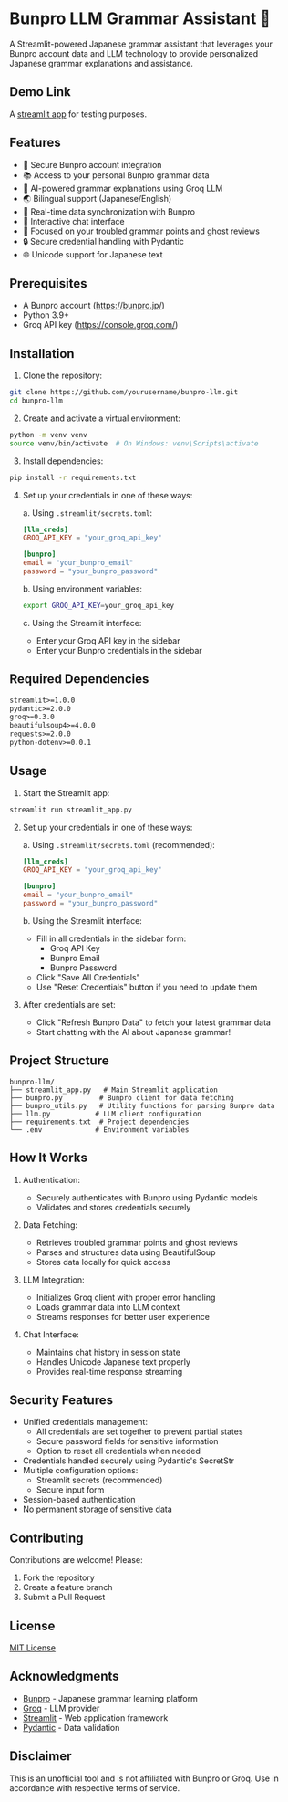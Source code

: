 # Bunpro LLM Grammar Assistant 🎌

A Streamlit-powered Japanese grammar assistant that leverages your Bunpro account data and LLM technology to provide personalized Japanese grammar explanations and assistance.

## Demo Link
A [streamlit app](https://bunpro-llm.streamlit.app/) for testing purposes.

## Features

- 🔐 Secure Bunpro account integration
- 📚 Access to your personal Bunpro grammar data
- 🤖 AI-powered grammar explanations using Groq LLM
- 🌏 Bilingual support (Japanese/English)
- 🔄 Real-time data synchronization with Bunpro
- 💬 Interactive chat interface
- 🎯 Focused on your troubled grammar points and ghost reviews
- 🔒 Secure credential handling with Pydantic
- 🌐 Unicode support for Japanese text

## Prerequisites

- A Bunpro account (https://bunpro.jp/)
- Python 3.9+
- Groq API key (https://console.groq.com/)

## Installation

1. Clone the repository:
```sh
git clone https://github.com/yourusername/bunpro-llm.git
cd bunpro-llm
```

2. Create and activate a virtual environment:
```sh
python -m venv venv
source venv/bin/activate  # On Windows: venv\Scripts\activate
```

3. Install dependencies:
```sh
pip install -r requirements.txt
```

4. Set up your credentials in one of these ways:

   a. Using `.streamlit/secrets.toml`:
   ```toml
   [llm_creds]
   GROQ_API_KEY = "your_groq_api_key"

   [bunpro]
   email = "your_bunpro_email"
   password = "your_bunpro_password"
   ```

   b. Using environment variables:
   ```sh
   export GROQ_API_KEY=your_groq_api_key
   ```

   c. Using the Streamlit interface:
   - Enter your Groq API key in the sidebar
   - Enter your Bunpro credentials in the sidebar

## Required Dependencies

```txt
streamlit>=1.0.0
pydantic>=2.0.0
groq>=0.3.0
beautifulsoup4>=4.0.0
requests>=2.0.0
python-dotenv>=0.0.1
```

## Usage

1. Start the Streamlit app:
```sh
streamlit run streamlit_app.py
```

2. Set up your credentials in one of these ways:

   a. Using `.streamlit/secrets.toml` (recommended):
   ```toml
   [llm_creds]
   GROQ_API_KEY = "your_groq_api_key"

   [bunpro]
   email = "your_bunpro_email"
   password = "your_bunpro_password"
   ```

   b. Using the Streamlit interface:
   - Fill in all credentials in the sidebar form:
     - Groq API Key
     - Bunpro Email
     - Bunpro Password
   - Click "Save All Credentials"
   - Use "Reset Credentials" button if you need to update them

3. After credentials are set:
   - Click "Refresh Bunpro Data" to fetch your latest grammar data
   - Start chatting with the AI about Japanese grammar!

## Project Structure

```
bunpro-llm/
├── streamlit_app.py   # Main Streamlit application
├── bunpro.py         # Bunpro client for data fetching
├── bunpro_utils.py   # Utility functions for parsing Bunpro data
├── llm.py           # LLM client configuration
├── requirements.txt  # Project dependencies
└── .env             # Environment variables
```

## How It Works

1. Authentication:
   - Securely authenticates with Bunpro using Pydantic models
   - Validates and stores credentials securely

2. Data Fetching:
   - Retrieves troubled grammar points and ghost reviews
   - Parses and structures data using BeautifulSoup
   - Stores data locally for quick access

3. LLM Integration:
   - Initializes Groq client with proper error handling
   - Loads grammar data into LLM context
   - Streams responses for better user experience

4. Chat Interface:
   - Maintains chat history in session state
   - Handles Unicode Japanese text properly
   - Provides real-time response streaming

## Security Features

- Unified credentials management:
  - All credentials are set together to prevent partial states
  - Secure password fields for sensitive information
  - Option to reset all credentials when needed
- Credentials handled securely using Pydantic's SecretStr
- Multiple configuration options:
  - Streamlit secrets (recommended)
  - Secure input form
- Session-based authentication
- No permanent storage of sensitive data

## Contributing

Contributions are welcome! Please:
1. Fork the repository
2. Create a feature branch
3. Submit a Pull Request

## License

[MIT License](LICENSE)

## Acknowledgments

- [Bunpro](https://bunpro.jp/) - Japanese grammar learning platform
- [Groq](https://groq.com/) - LLM provider
- [Streamlit](https://streamlit.io/) - Web application framework
- [Pydantic](https://pydantic.dev/) - Data validation

## Disclaimer

This is an unofficial tool and is not affiliated with Bunpro or Groq. Use in accordance with respective terms of service.
